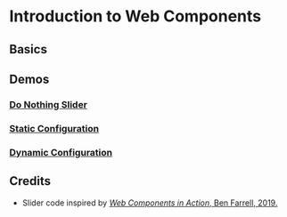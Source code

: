 # Introduction to Web Components

## Basics


## Demos

### [Do Nothing Slider](02_slider.md)

### [Static Configuration](03_slider.html)

### [Dynamic Configuration](/src/04_slider.html)

## Credits
 - Slider code inspired by [_Web Components in Action_, Ben Farrell, 2019.](https://www.manning.com/books/web-components-in-action)
